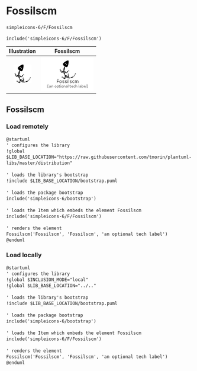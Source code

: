 # Fossilscm


```text
simpleicons-6/F/Fossilscm
```

```text
include('simpleicons-6/F/Fossilscm')
```



| Illustration | Fossilscm |
| :---: | :---: |
| ![illustration for Illustration](../../simpleicons-6/F/Fossilscm.png) | ![illustration for Fossilscm](../../simpleicons-6/F/Fossilscm.Local.png) |




## Fossilscm

### Load remotely
```plantuml
@startuml
' configures the library
!global $LIB_BASE_LOCATION="https://raw.githubusercontent.com/tmorin/plantuml-libs/master/distribution"

' loads the library's bootstrap
!include $LIB_BASE_LOCATION/bootstrap.puml

' loads the package bootstrap
include('simpleicons-6/bootstrap')

' loads the Item which embeds the element Fossilscm
include('simpleicons-6/F/Fossilscm')

' renders the element
Fossilscm('Fossilscm', 'Fossilscm', 'an optional tech label')
@enduml
```

### Load locally
```plantuml
@startuml
' configures the library
!global $INCLUSION_MODE="local"
!global $LIB_BASE_LOCATION="../.."

' loads the library's bootstrap
!include $LIB_BASE_LOCATION/bootstrap.puml

' loads the package bootstrap
include('simpleicons-6/bootstrap')

' loads the Item which embeds the element Fossilscm
include('simpleicons-6/F/Fossilscm')

' renders the element
Fossilscm('Fossilscm', 'Fossilscm', 'an optional tech label')
@enduml
```


